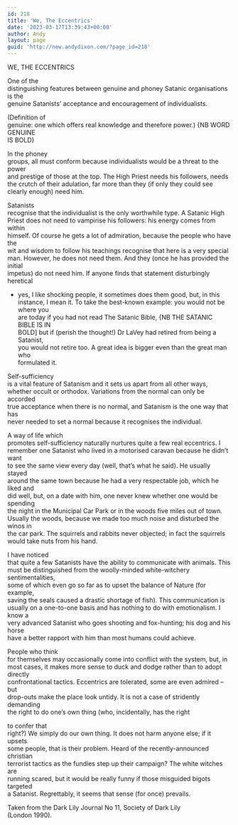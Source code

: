 ```yaml
---
id: 218
title: 'We, The Eccentrics'
date: '2023-03-17T13:39:43+00:00'
author: Andy
layout: page
guid: 'http://new.andydixon.com/?page_id=218'
---
```


WE, THE ECCENTRICS

One of the  
distinguishing features between genuine and phoney Satanic organisations is the  
genuine Satanists’ acceptance and encouragement of individualists.

(Definition of  
genuine: one which offers real knowledge and therefore power.) {NB WORD GENUINE  
IS BOLD}

In the phoney  
groups, all must conform because individualists would be a threat to the power  
and prestige of those at the top. The High Priest needs his followers, needs  
the crutch of their adulation, far more than they (if only they could see  
clearly enough) need him.

Satanists  
recognise that the individualist is the only worthwhile type. A Satanic High  
Priest does not need to vampirise his followers: his energy comes from within  
himself. Of course he gets a lot of admiration, because the people who have the  
wit and wisdom to follow his teachings recognise that here is a very special  
man. However, he does not need them. And they (once he has provided the initial  
impetus) do not need him. If anyone finds that statement disturbingly heretical

- yes, I like shocking people, it sometimes does them good, but, in this  
    instance, I mean it. To take the best-known example: you would not be where you  
    are today if you had not read The Satanic Bible, {NB THE SATANIC BIBLE IS IN  
    BOLD\] but if (perish the thought!) Dr LaVey had retired from being a Satanist,  
    you would not retire too. A great idea is bigger even than the great man who  
    formulated it.

Self-sufficiency  
is a vital feature of Satanism and it sets us apart from all other ways,  
whether occult or orthodox. Variations from the normal can only be accorded  
true acceptance when there is no normal, and Satanism is the one way that has  
never needed to set a normal because it recognises the individual.

A way of life which  
promotes self-sufficiency naturally nurtures quite a few real eccentrics. I  
remember one Satanist who lived in a motorised caravan because he didn’t want  
to see the same view every day (well, that’s what he said). He usually stayed  
around the same town because he had a very respectable job, which he liked and  
did well, but, on a date with him, one never knew whether one would be spending  
the night in the Municipal Car Park or in the woods five miles out of town.  
Usually the woods, because we made too much noise and disturbed the winos in  
the car park. The squirrels and rabbits never objected; in fact the squirrels  
would take nuts from his hand.

I have noticed  
that quite a few Satanists have the ability to communicate with animals. This  
must be distinguished from the woolly-minded white-witchery sentimentalities,  
some of which even go so far as to upset the balance of Nature (for example,  
saving the seals caused a drastic shortage of fish). This communication is  
usually on a one-to-one basis and has nothing to do with emotionalism. I know a  
very advanced Satanist who goes shooting and fox-hunting; his dog and his horse  
have a better rapport with him than most humans could achieve.

People who think  
for themselves may occasionally come into conflict with the system, but, in  
most cases, it makes more sense to duck and dodge rather than to adopt directly  
confrontational tactics. Eccentrics are tolerated, some are even admired – but  
drop-outs make the place look untidy. It is not a case of stridently demanding  
the right to do one’s own thing (who, incidentally, has the right

to confer that  
right?) We simply do our own thing. It does not harm anyone else; if it upsets  
some people, that is their problem. Heard of the recently-announced christian  
terrorist tactics as the fundies step up their campaign? The white witches are  
running scared, but it would be really funny if those misguided bigots targeted  
a Satanist. Regrettably, it seems that sense (for once) prevails.

Taken from the Dark Lily Journal No 11, Society of Dark Lily  
(London 1990).